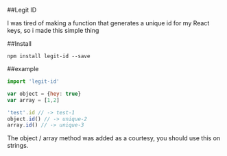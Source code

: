 ##Legit ID

I was tired of making a function that generates a unique id for my React keys, so i made this simple thing

##Install

`npm install legit-id --save`

##example

~~~js
import 'legit-id'

var object = {hey: true}
var array = [1,2]

'test'.id // -> test-1
object.id() // -> unique-2
array.id() // -> unique-3
~~~

The object / array method was added as a courtesy, you should use this on strings.
